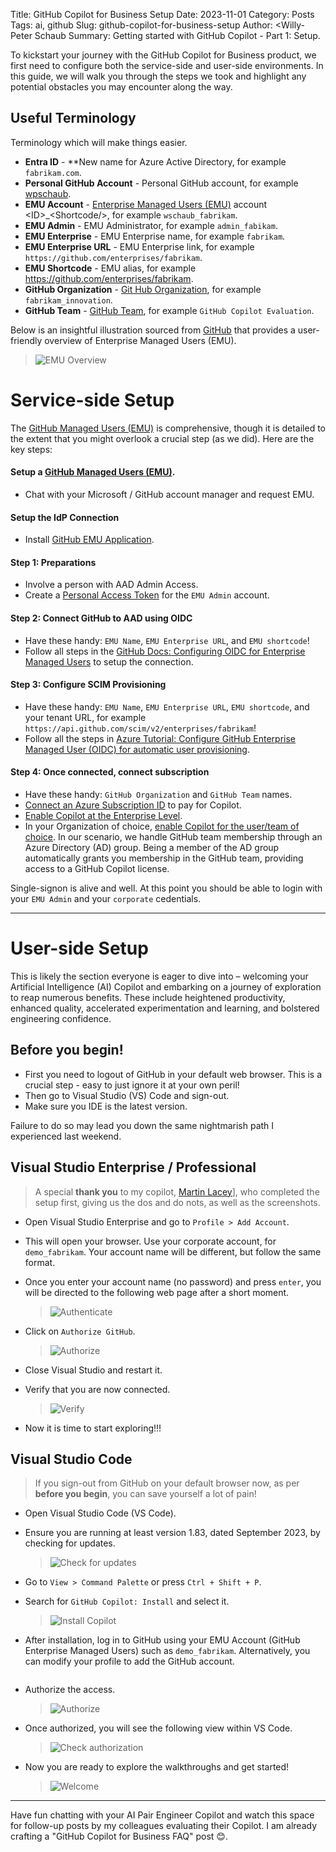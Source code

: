 Title: GitHub Copilot for Business Setup
Date: 2023-11-01
Category: Posts 
Tags: ai, github
Slug: github-copilot-for-business-setup
Author: <Willy-Peter Schaub
Summary: Getting started with GitHub Copilot - Part 1: Setup.

To kickstart your journey with the GitHub Copilot for Business product, we first need to configure both the service-side and user-side environments. In this guide, we will walk you through the steps we took and highlight any potential obstacles you may encounter along the way.

## Useful Terminology

Terminology which will make things easier.

- **Entra ID** - **New name for Azure Active Directory, for example ``fabrikam.com``.
- **Personal GitHub Account** - Personal GitHub account, for example [wpschaub](https://github.com/wpschaub).
- **EMU Account** - [Enterprise Managed Users (EMU)](https://docs.github.com/en/enterprise-cloud@latest/admin/identity-and-access-management/using-enterprise-managed-users-for-iam/about-enterprise-managed-users) account \<ID\>_\<Shortcode/>, for example ``wschaub_fabrikam``.
- **EMU Admin** - EMU Administrator, for example ``admin_fabikam``. 
- **EMU Enterprise** - EMU Enterprise name, for example ``fabrikam``.
- **EMU Enterprise URL** - EMU Enterprise link, for example ``https://github.com/enterprises/fabrikam``.
- **EMU Shortcode** - EMU alias, for example https://github.com/enterprises/fabrikam.
- **GitHub Organization** - [Git Hub Organization](https://docs.github.com/en/organizations/collaborating-with-groups-in-organizations/about-organizations), for example ``fabrikam_innovation``.
- **GitHub Team** - [GitHub Team](https://docs.github.com/en/organizations/organizing-members-into-teams/about-teams), for example ``GitHub Copilot Evaluation``.


Below is an insightful illustration sourced from [GitHub](HTTPS://GITHUB.COM) that provides a user-friendly overview of Enterprise Managed Users (EMU).

> ![EMU Overview](../images/github-copilot-for-business-setup-1.png)

# Service-side Setup

The [GitHub Managed Users (EMU)](https://docs.github.com/en/enterprise-cloud@latest/admin/identity-and-access-management/using-enterprise-managed-users-for-iam/about-enterprise-managed-users) is comprehensive, though it is detailed to the extent that you might overlook a crucial step (as we did). Here are the key steps:

#### Setup a [GitHub Managed Users (EMU)](https://docs.github.com/en/enterprise-cloud@latest/admin/identity-and-access-management/using-enterprise-managed-users-for-iam/about-enterprise-managed-users).

- Chat with your Microsoft / GitHub account manager and request EMU.

#### Setup the IdP Connection

- Install [GitHub EMU Application](https://azuremarketplace.microsoft.com/en-us/marketplace/apps/aad.fabrikamenterprisemanageduseroidc?tab=Overview).

#### Step 1: Preparations

- Involve a person with AAD Admin Access. 
- Create a [Personal Access Token](https://docs.github.com/en/authentication/keeping-your-account-and-data-secure/managing-your-personal-access-tokens#creating-a-personal-access-token-classic) for the ``EMU Admin`` account.

#### Step 2: Connect GitHub to AAD using OIDC

- Have these handy: ``EMU Name``, ``EMU Enterprise URL``, and ``EMU shortcode``!
- Follow all steps in the [GitHub Docs: Configuring OIDC for Enterprise Managed Users](https://docs.github.com/en/enterprise-cloud@latest/admin/identity-and-access-management/using-enterprise-managed-users-for-iam/configuring-oidc-for-enterprise-managed-users) to setup the connection.

#### Step 3: Configure SCIM Provisioning

- Have these handy: ``EMU Name``, ``EMU Enterprise URL``, ``EMU shortcode``, and your tenant URL, for example ``https://api.github.com/scim/v2/enterprises/fabrikam``!
- Follow all the steps in [Azure Tutorial: Configure GitHub Enterprise Managed User (OIDC) for automatic user provisioning](https://learn.microsoft.com/en-us/entra/identity/saas-apps/github-enterprise-managed-user-oidc-provisioning-tutorial).

#### Step 4: Once connected, connect subscription

- Have these handy: ``GitHub Organization`` and ``GitHub Team`` names.
- [Connect an Azure Subscription ID](https://docs.github.com/en/enterprise-cloud@latest/billing/managing-the-plan-for-your-github-account/connecting-an-azure-subscription#connecting-your-azure-subscription-to-your-enterprise-account) to pay for Copilot.
- [Enable Copilot at the Enterprise Level](https://docs.github.com/en/enterprise-cloud@latest/admin/policies/enforcing-policies-for-your-enterprise/enforcing-policies-for-github-copilot-in-your-enterprise).
- In your Organization of choice, [enable Copilot for the user/team of choice](https://docs.github.com/en/enterprise-cloud@latest/copilot/configuring-github-copilot/configuring-github-copilot-settings-in-your-organization). In our scenario, we handle GitHub team membership through an Azure Directory (AD) group. Being a member of the AD group automatically grants you membership in the GitHub team, providing access to a GitHub Copilot license.


 Single-signon is alive and well. At this point you should be able to login with your ``EMU Admin`` and your ``corporate`` cedentials.

---

# User-side Setup

This is likely the section everyone is eager to dive into – welcoming your Artificial Intelligence (AI) Copilot and embarking on a journey of exploration to reap numerous benefits. These include heightened productivity, enhanced quality, accelerated experimentation and learning, and bolstered engineering confidence.

## Before you begin!

- First you need to logout of GitHub in your default web browser. This is a crucial step - easy to just ignore it at your own peril!  
- Then go to Visual Studio (VS) Code and sign-out. 
- Make sure you IDE is the latest version.


Failure to do so may lead you down the same nightmarish path I experienced last weekend.

## Visual Studio Enterprise / Professional

>
> A special **thank you** to my copilot, [Martin Lacey](https://wsbctechnicalblog.github.io/pages/authors.html)], who completed the setup first, giving us the dos and do nots, as well as the screenshots.
>

- Open Visual Studio Enterprise and go to ``Profile > Add Account``.
- This will open your browser. Use your corporate account, for ``demo_fabrikam``. Your account name will be different, but follow the same format.
- Once you enter your account name (no password) and press ``enter``, you will be directed to the following web page after a short moment.

  > ![Authenticate](../images/github-copilot-for-business-setup-2.png)

- Click on ``Authorize GitHub``.

  > ![Authorize](../images/github-copilot-for-business-setup-3.png)

- Close Visual Studio and restart it.
- Verify that you are now connected.

  > ![Verify](../images/github-copilot-for-business-setup-4.png)

- Now it is time to start exploring!!!


## Visual Studio Code

>
> If you sign-out from GitHub on your default browser now, as per **before you begin**, you can save yourself a lot of pain! 
>

- Open Visual Studio Code (VS Code).
- Ensure you are running at least version 1.83, dated September 2023, by checking for updates.

  > ![Check for updates](../images/github-copilot-for-business-setup-5.png)

- Go to ``View > Command Palette`` or press ``Ctrl + Shift + P``.
- Search for ``GitHub Copilot: Install`` and select it.
  
  > ![Install Copilot](../images/github-copilot-for-business-setup-6.png)

- After installation, log in to GitHub using your EMU Account (GitHub Enterprise Managed Users) such as ``demo_fabrikam``. Alternatively, you can modify your profile to add the GitHub account.

  > ![<SAMPLE PIC>](../images/github-copilot-for-business-setup-7.png)

- Authorize the access.

  > ![Authorize](../images/github-copilot-for-business-setup-8.png)

- Once authorized, you will see the following view within VS Code.

  > ![Check authorization](../images/github-copilot-for-business-setup-9.png)

- Now you are ready to explore the walkthroughs and get started!  

  > ![Welcome](../images/github-copilot-for-business-setup-10.png)

---

Have fun chatting with your AI Pair Engineer Copilot and watch this space for follow-up posts by my colleagues evaluating their Copilot. I am already crafting a "GitHub Copilot for Business FAQ" post 😊.

